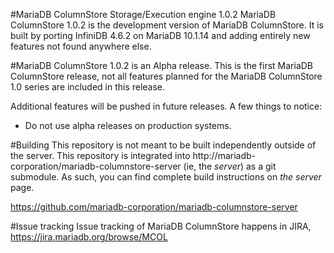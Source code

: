 #MariaDB ColumnStore Storage/Execution engine 1.0.2
MariaDB ColumnStore 1.0.2 is the development version of MariaDB ColumnStore. 
It is built by porting InfiniDB 4.6.2 on MariaDB 10.1.14 and adding entirely 
new features not found anywhere else.

#MariaDB ColumnStore 1.0.2 is an Alpha release. 
This is the first MariaDB ColumnStore release, not all features planned for the MariaDB ColumnStore 1.0 
series are included in this release. 

Additional features will be pushed in future releases. 
A few things to notice:
- Do not use alpha releases on production systems.

#Building
This repository is not meant to be built independently outside of the server.  This repository is integrated into http://mariadb-corporation/mariadb-columnstore-server (ie, the *server*) as a git submodule.  As such, you can find complete build instructions on *the server* page.

  https://github.com/mariadb-corporation/mariadb-columnstore-server

#Issue tracking
Issue tracking of MariaDB ColumnStore happens in JIRA, https://jira.mariadb.org/browse/MCOL
